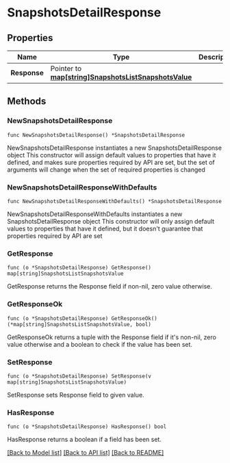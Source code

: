 # SnapshotsDetailResponse

## Properties

Name | Type | Description | Notes
------------ | ------------- | ------------- | -------------
**Response** | Pointer to [**map[string]SnapshotsListSnapshotsValue**](SnapshotsListSnapshotsValue.md) |  | [optional] 

## Methods

### NewSnapshotsDetailResponse

`func NewSnapshotsDetailResponse() *SnapshotsDetailResponse`

NewSnapshotsDetailResponse instantiates a new SnapshotsDetailResponse object
This constructor will assign default values to properties that have it defined,
and makes sure properties required by API are set, but the set of arguments
will change when the set of required properties is changed

### NewSnapshotsDetailResponseWithDefaults

`func NewSnapshotsDetailResponseWithDefaults() *SnapshotsDetailResponse`

NewSnapshotsDetailResponseWithDefaults instantiates a new SnapshotsDetailResponse object
This constructor will only assign default values to properties that have it defined,
but it doesn't guarantee that properties required by API are set

### GetResponse

`func (o *SnapshotsDetailResponse) GetResponse() map[string]SnapshotsListSnapshotsValue`

GetResponse returns the Response field if non-nil, zero value otherwise.

### GetResponseOk

`func (o *SnapshotsDetailResponse) GetResponseOk() (*map[string]SnapshotsListSnapshotsValue, bool)`

GetResponseOk returns a tuple with the Response field if it's non-nil, zero value otherwise
and a boolean to check if the value has been set.

### SetResponse

`func (o *SnapshotsDetailResponse) SetResponse(v map[string]SnapshotsListSnapshotsValue)`

SetResponse sets Response field to given value.

### HasResponse

`func (o *SnapshotsDetailResponse) HasResponse() bool`

HasResponse returns a boolean if a field has been set.


[[Back to Model list]](../README.md#documentation-for-models) [[Back to API list]](../README.md#documentation-for-api-endpoints) [[Back to README]](../README.md)


